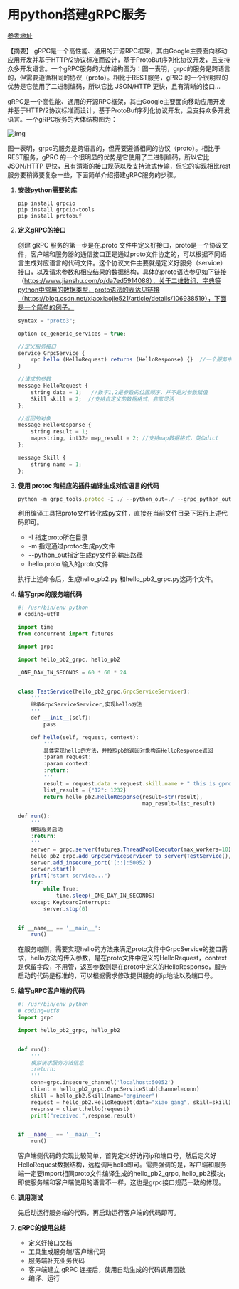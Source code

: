 # 用python搭建gRPC服务

[参考地址](https://bbs.huaweicloud.com/community/usersnew/id_1568284004877096)

 【摘要】 gRPC是一个高性能、通用的开源RPC框架，其由Google主要面向移动应用开发并基于HTTP/2协议标准而设计，基于ProtoBuf序列化协议开发，且支持众多开发语言。一个gRPC服务的大体结构图为：图一表明，grpc的服务是跨语言的，但需要遵循相同的协议（proto）。相比于REST服务，gPRC 的一个很明显的优势是它使用了二进制编码，所以它比 JSON/HTTP 更快，且有清晰的接口...

gRPC是一个高性能、通用的开源RPC框架，其由Google主要面向移动应用开发并基于HTTP/2协议标准而设计，基于ProtoBuf序列化协议开发，且支持众多开发语言。一个gRPC服务的大体结构图为：

![img](https://bbs-img.huaweicloud.com/blogs/img/images_162453763267773.png)

图一表明，grpc的服务是跨语言的，但需要遵循相同的协议（proto）。相比于REST服务，gPRC 的一个很明显的优势是它使用了二进制编码，所以它比 JSON/HTTP 更快，且有清晰的接口规范以及支持流式传输，但它的实现相比rest服务要稍微要复杂一些，下面简单介绍搭建gRPC服务的步骤。

1. **安装python需要的库**

   ```shell
   pip install grpcio
   pip install grpcio-tools  
   pip install protobuf
   ```

2. **定义gRPC的接口**

   创建 gRPC 服务的第一步是在.proto 文件中定义好接口，proto是一个协议文件，客户端和服务器的通信接口正是通过proto文件协定的，可以根据不同语言生成对应语言的代码文件。这个协议文件主要就是定义好服务（service）接口，以及请求参数和相应结果的数据结构，具体的proto语法参见如下链接（https://www.jianshu.com/p/da7ed5914088），关于二维数组、字典等python中常用的数据类型，proto语法的表达见链接（https://blog.csdn.net/xiaoxiaojie521/article/details/106938519），下面是一个简单的例子。

   ```javascript
   syntax = "proto3";
   
   option cc_generic_services = true;
   
   //定义服务接口
   service GrpcService {
       rpc hello (HelloRequest) returns (HelloResponse) {}  //一个服务中可以定义多个接口，也就是多个函数功能
   }
   
   //请求的参数
   message HelloRequest {
       string data = 1;   //数字1,2是参数的位置顺序，并不是对参数赋值
       Skill skill = 2;  //支持自定义的数据格式，非常灵活
   };
   
   //返回的对象
   message HelloResponse {
       string result = 1;
       map<string, int32> map_result = 2; //支持map数据格式，类似dict
   };
   
   message Skill {
       string name = 1;
   };
   ```

3. **使用 protoc 和相应的插件编译生成对应语言的代码**

   ```javascript
   python -m grpc_tools.protoc -I ./ --python_out=./ --grpc_python_out=. ./hello.proto
   ```

   利用编译工具把proto文件转化成py文件，直接在当前文件目录下运行上述代码即可。

   - -I 指定proto所在目录
   - -m 指定通过protoc生成py文件
   - --python_out指定生成py文件的输出路径
   - hello.proto 输入的proto文件

   执行上述命令后，生成hello_pb2.py 和hello_pb2_grpc.py这两个文件。

4. **编写grpc的服务端代码**

   ```javascript
   #! /usr/bin/env python
   # coding=utf8
   
   import time
   from concurrent import futures
   
   import grpc
   
   import hello_pb2_grpc, hello_pb2
   
   _ONE_DAY_IN_SECONDS = 60 * 60 * 24
   
   
   class TestService(hello_pb2_grpc.GrpcServiceServicer):
       '''
       继承GrpcServiceServicer,实现hello方法
       '''
       def __init__(self):
           pass
   
       def hello(self, request, context):
           '''
           具体实现hello的方法，并按照pb的返回对象构造HelloResponse返回
           :param request:
           :param context:
           :return:
           '''
           result = request.data + request.skill.name + " this is gprc test service"
           list_result = {"12": 1232}
           return hello_pb2.HelloResponse(result=str(result),
                                          map_result=list_result)
   
   def run():
       '''
       模拟服务启动
       :return:
       '''
       server = grpc.server(futures.ThreadPoolExecutor(max_workers=10))
       hello_pb2_grpc.add_GrpcServiceServicer_to_server(TestService(),server)
       server.add_insecure_port('[::]:50052')
       server.start()
       print("start service...")
       try:
           while True:
               time.sleep(_ONE_DAY_IN_SECONDS)
       except KeyboardInterrupt:
           server.stop(0)
   
   
   if __name__ == '__main__':
       run()
   ```

   在服务端侧，需要实现hello的方法来满足proto文件中GrpcService的接口需求，hello方法的传入参数，是在proto文件中定义的HelloRequest，context是保留字段，不用管，返回参数则是在proto中定义的HelloResponse，服务启动的代码是标准的，可以根据需求修改提供服务的ip地址以及端口号。

5. **编写gRPC客户端的代码**

   ```python
   #! /usr/bin/env python
   # coding=utf8
   import grpc
   
   import hello_pb2_grpc, hello_pb2
   
   
   def run():
       '''
       模拟请求服务方法信息
       :return:
       '''
       conn=grpc.insecure_channel('localhost:50052')
       client = hello_pb2_grpc.GrpcServiceStub(channel=conn)
       skill = hello_pb2.Skill(name="engineer")
       request = hello_pb2.HelloRequest(data="xiao gang", skill=skill)
       respnse = client.hello(request)
       print("received:",respnse.result)
   
   
   if __name__ == '__main__':
       run()
   ```

   客户端侧代码的实现比较简单，首先定义好访问ip和端口号，然后定义好HelloRequest数据结构，远程调用hello即可。需要强调的是，客户端和服务端一定要import相同proto文件编译生成的hello_pb2_grpc, hello_pb2模块，即使服务端和客户端使用的语言不一样，这也是grpc接口规范一致的体现。

6. **调用测试**

   先启动运行服务端的代码，再启动运行客户端的代码即可。

7. **gRPC的使用总结**

   - 定义好接口文档
   - 工具生成服务端/客户端代码
   - 服务端补充业务代码
   - 客户端建立 gRPC 连接后，使用自动生成的代码调用函数
   - 编译、运行